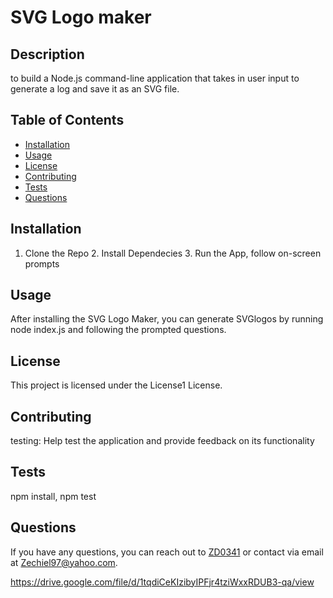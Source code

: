 # SVG Logo maker
  
  ## Description
  to build a Node.js command-line application that takes in user input to generate a log and save it as an SVG file.
  
  ## Table of Contents
  - [Installation](#installation)
  - [Usage](#usage)
  - [License](#license)
  - [Contributing](#contributing)
  - [Tests](#tests)
  - [Questions](#questions)
  
  ## Installation
  1. Clone the Repo 2. Install Dependecies 3. Run the App, follow on-screen prompts
  
  ## Usage
  After installing the SVG Logo Maker, you can generate SVGlogos by running node index.js and following the prompted questions.
  
  ## License
  This project is licensed under the License1 License.
  
  ## Contributing
  testing: Help test the application and provide feedback on its functionality
  
  ## Tests
  npm install, npm test
  
  ## Questions
  If you have any questions, you can reach out to [ZD0341](https://github.com/ZD0341) or contact via email at Zechiel97@yahoo.com.

  https://drive.google.com/file/d/1tqdiCeKIzibyIPFjr4tziWxxRDUB3-qa/view